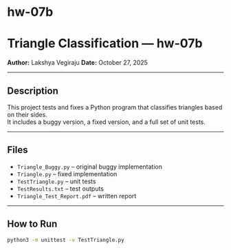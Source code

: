 # hw-07b

# Triangle Classification — hw-07b

**Author:** Lakshya Vegiraju 
**Date:** October 27, 2025  

---

## Description
This project tests and fixes a Python program that classifies triangles based on their sides.  
It includes a buggy version, a fixed version, and a full set of unit tests.

---

## Files
- `Triangle_Buggy.py` – original buggy implementation  
- `Triangle.py` – fixed implementation  
- `TestTriangle.py` – unit tests  
- `TestResults.txt` – test outputs  
- `Triangle_Test_Report.pdf` – written report  

---

## How to Run
```bash
python3 -m unittest -v TestTriangle.py
